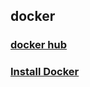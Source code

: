 ## docker

### [docker hub](https://hub.docker.com/)

### [Install Docker](https://docs.docker.com/engine/installation/)


